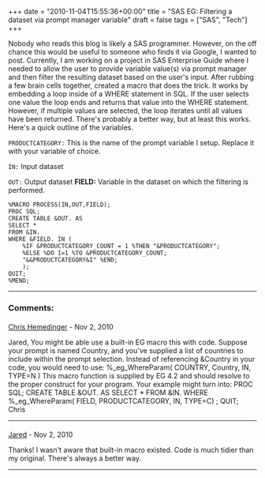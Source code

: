 +++
date = "2010-11-04T15:55:36+00:00"
title = "SAS EG: Filtering a dataset via prompt manager variable"
draft = false
tags = ["SAS", "Tech"]
+++

Nobody who reads this blog is likely a SAS programmer. However, on the off chance this would be useful to someone who finds it via Google, I wanted to post. Currently, I am working on a project in SAS Enterprise Guide where I needed to allow the user to provide variable value(s) via prompt manager and then filter the resulting dataset based on the user's input. After rubbing a few brain cells together, created a macro that does the trick. It works by embedding a loop inside of a WHERE statement in SQL. If the user selects one value the loop ends and returns that value into the WHERE statement. However, if multiple values are selected, the loop iterates until all values have been returned. There's probably a better way, but at least this works. Here's a quick outline of the variables. 

`PRODUCTCATEGORY:` This is the name of the prompt variable I setup. Replace it with your variable of choice. 

`IN:` Input dataset 

`OUT:` Output dataset **FIELD:** Variable in the dataset on which the filtering is performed.

```
%MACRO PROCESS(IN,OUT,FIELD); 
PROC SQL; 
CREATE TABLE &OUT. AS 
SELECT * 
FROM &IN. 
WHERE &FIELD. IN ( 
	%IF &PRODUCTCATEGORY_COUNT = 1 %THEN "&PRODUCTCATEGORY"; 
	%ELSE %DO I=1 %TO &PRODUCTCATEGORY_COUNT; 
	"&&PRODUCTCATEGORY&I" %END; 
	); 
QUIT; 
%MEND;
```

---
### Comments:

#### 
[Chris Hemedinger](http://blogs.sas.com/sasdummy "chris.hemedinger@sas.com") - <time datetime="2010-11-09 14:18:05">Nov 2, 2010</time>

Jared, You might be able use a built-in EG macro this with code. Suppose your prompt is named Country, and you've supplied a list of countries to include within the prompt selection. Instead of referencing &Country in your code, you would need to use: %\_eg\_WhereParam( COUNTRY, Country, IN, TYPE=N ) This macro function is supplied by EG 4.2 and should resolve to the proper construct for your program. Your example might turn into: PROC SQL; CREATE TABLE &OUT. AS SELECT \* FROM &IN. WHERE %\_eg\_WhereParam( FIELD, PRODUCTCATEGORY, IN, TYPE=C) ; QUIT; Chris
<hr />

#### 
[Jared]( "jared@monger.cc") - <time datetime="2010-11-09 15:00:25">Nov 2, 2010</time>

Thanks! I wasn't aware that built-in macro existed. Code is much tidier than my original. There's always a better way.
<hr />
